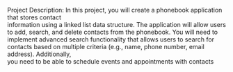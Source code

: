 Project Description: In this project, you will create a phonebook application that stores contact  
information using a linked list data structure. The application will allow users to add, search, and delete 
contacts from the phonebook. You will need to implement advanced search functionality that allows users 
to search for contacts based on multiple criteria (e.g., name, phone number, email address). Additionally,  
you need to be able to schedule events and appointments with contacts
